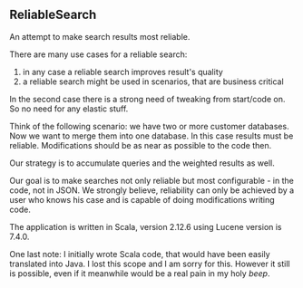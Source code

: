 ReliableSearch
-

An attempt to make search results most reliable. 

There are many use cases for a reliable search:

1. in any case a reliable search improves result's quality
1. a reliable search might be used in scenarios, that are business critical

In the second case there is a strong need of tweaking from start/code on. So no need for any elastic stuff.

Think of the following scenario: we have two or more customer databases. Now we want to merge them into one database. 
In this case results must be reliable. Modifications should be as near as possible to the code then.

Our strategy is to accumulate queries and the weighted results as well.

Our goal is to make searches not only reliable but most configurable - in the code, not in JSON. We strongly believe, 
reliability can only be achieved by a user who knows his case and is capable of doing modifications writing code.

The application is written in Scala, version 2.12.6 using Lucene version is 7.4.0.

One last note: I initially wrote Scala code, that would have been easily
translated into Java. I lost this scope and I am sorry for this. However it still 
is possible, even if it meanwhile would be a real pain in my holy *beep*.
